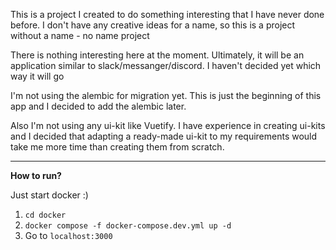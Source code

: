 This is a project I created to do something interesting that I have never done before. 
I don't have any creative ideas for a name, so this is a project without a name - no name project

There is nothing interesting here at the moment. Ultimately, it will be an application similar to slack/messanger/discord. I haven't decided yet which way it will go

I'm not using the alembic for migration yet. This is just the beginning of this app and I decided to add the alembic later.

Also I'm not using any ui-kit like Vuetify. I have experience in creating ui-kits and I decided that adapting a ready-made ui-kit to my requirements would take me more time than creating them from scratch.

---

**How to run?**

Just start docker :)

1. `cd docker`
2. `docker compose -f docker-compose.dev.yml up -d`
3. Go to `localhost:3000`
